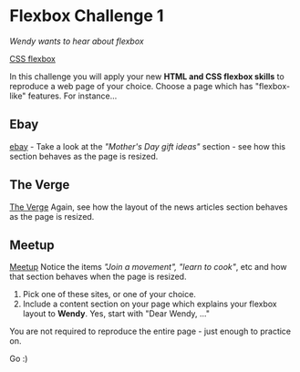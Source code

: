 # Flexbox Challenge 1

*Wendy wants to hear about flexbox*

[CSS flexbox](https://www.w3schools.com/css/css3_flexbox.asp)

In this challenge you will apply your new **HTML and CSS flexbox skills** to reproduce a web page of your choice. Choose a page which has "flexbox-like" features. For instance...

## Ebay
[ebay](https://www.ebay.com.au/) - Take a look at the *"Mother's Day gift ideas"* section - see how this section behaves as the page is resized.

## The Verge
[The Verge](https://www.theverge.com/) Again, see how the layout of the news articles section behaves as the page is resized.

## Meetup
[Meetup](https://www.meetup.com/en-AU/) Notice the items *"Join a movement", "learn to cook"*, etc and how that section behaves when the page is resized.

1. Pick one of these sites, or one of your choice.
2. Include a content section on your page which explains your flexbox layout to **Wendy**. Yes, start with "Dear Wendy, ..."

You are not required to reproduce the entire page - just enough to practice on.

Go :)
